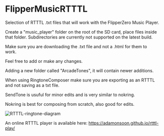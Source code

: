# FlipperMusicRTTTL
Selection of RTTTL .txt files that will work with the FIipperZero Music Player. 

Create a "music_player" folder on the root of the SD card, place files inside that folder.
Subdirectories are currently not supported on the latest build.

Make sure you are downloading the .txt file and not a .html for them to work.

Feel free to add or make any changes.

Adding a new folder called "ArcadeTones", it will contain newer additions.

When using RingtoneComposer make sure you are exporting as an RTTTL and not saving as a txt file.

SendTone is usuful for minor edits and is very similar to nokring.

Nokring is best for composing from scratch, also good for edits.

![RTTTL-ringtone-diagram](https://user-images.githubusercontent.com/6899421/171048290-1e95c9ba-5c26-4e6b-a969-ecd6003c6423.gif)

An online RTTTL player is available here: https://adamonsoon.github.io/rtttl-play/
